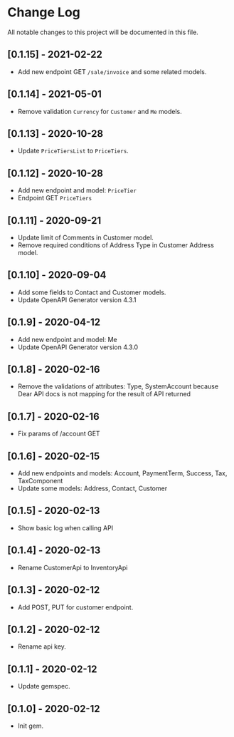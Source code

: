 # Change Log

All notable changes to this project will be documented in this file.

## [0.1.15] - 2021-02-22

- Add new endpoint GET `/sale/invoice` and some related models.

## [0.1.14] - 2021-05-01

- Remove validation `Currency` for `Customer` and `Me` models.

## [0.1.13] - 2020-10-28

- Update `PriceTiersList` to `PriceTiers`.

## [0.1.12] - 2020-10-28

- Add new endpoint and model: `PriceTier`
- Endpoint GET `PriceTiers`

## [0.1.11] - 2020-09-21

- Update limit of Comments in Customer model.
- Remove required conditions of Address Type in Customer Address model.

## [0.1.10] - 2020-09-04

- Add some fields to Contact and Customer models.
- Update OpenAPI Generator version 4.3.1

## [0.1.9] - 2020-04-12

- Add new endpoint and model: Me
- Update OpenAPI Generator version 4.3.0

## [0.1.8] - 2020-02-16

- Remove the validations of attributes: Type, SystemAccount because Dear API docs is not mapping for the result of API returned

## [0.1.7] - 2020-02-16

- Fix params of /account GET

## [0.1.6] - 2020-02-15

- Add new endpoints and models: Account, PaymentTerm, Success, Tax, TaxComponent
- Update some models: Address, Contact, Customer

## [0.1.5] - 2020-02-13

- Show basic log when calling API

## [0.1.4] - 2020-02-13

- Rename CustomerApi to InventoryApi

## [0.1.3] - 2020-02-12

- Add POST, PUT for customer endpoint.

## [0.1.2] - 2020-02-12

- Rename api key.

## [0.1.1] - 2020-02-12

- Update gemspec.

## [0.1.0] - 2020-02-12

- Init gem.
